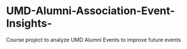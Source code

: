 # UMD-Alumni-Association-Event-Insights-
Course project to analyze UMD Alumni Events to improve future events

